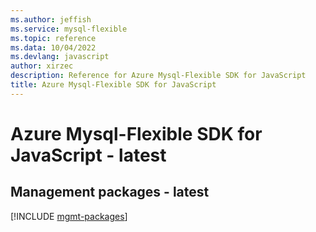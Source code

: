 ```yaml
---
ms.author: jeffish
ms.service: mysql-flexible
ms.topic: reference
ms.data: 10/04/2022
ms.devlang: javascript
author: xirzec
description: Reference for Azure Mysql-Flexible SDK for JavaScript
title: Azure Mysql-Flexible SDK for JavaScript
---
```

# Azure Mysql-Flexible SDK for JavaScript - latest

## Management packages - latest
[!INCLUDE [mgmt-packages](mysql-flexible-mgmt-index.md)]
